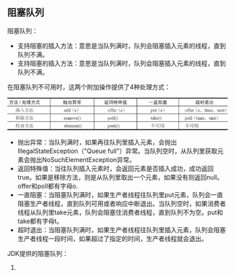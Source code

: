 ## 阻塞队列

阻塞队列：

- 支持阻塞的插入方法：意思是当队列满时，队列会阻塞插入元素的线程，直到队列不满。
- 支持阻塞的插入方法：意思是当队列满时，队列会阻塞插入元素的线程，直到队列不满。

在阻塞队列不可用时，这两个附加操作提供了4种处理方式：

![1534071865800](assets/1534071865800.png)

- 抛出异常：当队列满时，如果再往队列里插入元素，会抛出IllegalStateException（"Queue full"）异常。当队列空时，从队列里获取元素会抛出NoSuchElementException异常。
- 返回特殊值：当往队列插入元素时，会返回元素是否插入成功，成功返回true。如果是移除方法，则是从队列里取出一个元素，如果没有则返回null。offer和poll都有字母o.
- 一直阻塞：当阻塞队列满时，如果生产者线程往队列里put元素，队列会一直阻塞生产者线程，直到队列可用或者响应中断退出。当队列空时，如果消费者线程从队列里take元素，队列会阻塞住消费者线程，直到队列不为空。put和take都有字母t。
- 超时退出：当阻塞队列满时，如果生产者线程往队列里插入元素，队列会阻塞生产者线程一段时间，如果超过了指定的时间，生产者线程就会退出。

JDK提供的阻塞队列：

1. 